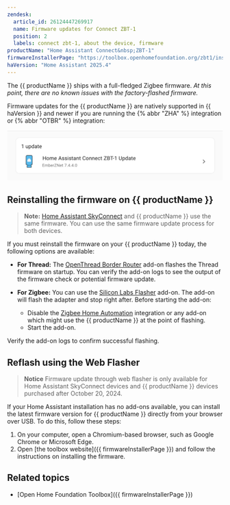 ```yaml
---
zendesk:
  article_id: 26124447269917
  name: Firmware updates for Connect ZBT-1
  position: 2
  labels: connect zbt-1, about the device, firmware
productName: "Home Assistant Connect&nbsp;ZBT-1"
firmwareInstallerPage: "https://toolbox.openhomefoundation.org/zbt1/install"
haVersion: "Home Assistant 2025.4"
---
```


The {{ productName }} ships with a full-fledged Zigbee firmware. *At this point, there are no known issues with the factory-flashed firmware.*

Firmware updates for the {{ productName }} are natively supported in {{ haVersion }} and newer if you are running the {% abbr "ZHA" %} integration or {% abbr "OTBR" %} integration:

![Screenshot of update notification](/static/img/connect-zbt-1/connect-zbt-1_firmware_update_notification.png)

## Reinstalling the firmware on {{ productName }}

> **Note:** [Home Assistant SkyConnect](/hc/en-us/articles/26151953609117) and {{ productName }} use the same firmware. You can use the same firmware update process for both devices.

If you must reinstall the firmware on your {{ productName }} today, the following options are available:

- **For Thread:** The [OpenThread Border Router](https://my.home-assistant.io/redirect/supervisor_addon/?addon=core_openthread_border_router) add-on flashes the Thread firmware on startup. You can verify the add-on logs to see the output of the firmware check or potential firmware update.

- **For Zigbee:** You can use the [Silicon Labs Flasher](https://my.home-assistant.io/redirect/supervisor_addon/?addon=core_silabs_flasher) add-on. The add-on will flash the adapter and stop right after. Before starting the add-on:
  - Disable the [Zigbee Home Automation](https://my.home-assistant.io/redirect/integration/?domain=zha) integration or any add-on which might use the {{ productName }} at the point of flashing.
  - Start the add-on.

Verify the add-on logs to confirm successful flashing.

## Reflash using the Web Flasher

> **Notice**
> Firmware update through web flasher is only available for Home Assistant SkyConnect devices and {{ productName }} devices purchased after October 20, 2024.

If your Home Assistant installation has no add-ons available, you can install the latest firmware version for {{ productName }} directly from your browser over USB. To do this, follow these steps:

1. On your computer, open a Chromium-based browser, such as Google Chrome or Microsoft Edge.
2. Open [the toolbox website]({{ firmwareInstallerPage }}) and follow the instructions on installing the firmware.

## Related topics

- [Open Home Foundation Toolbox]({{ firmwareInstallerPage }})